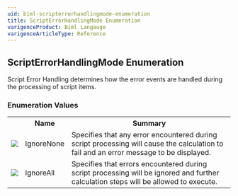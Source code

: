 ```yaml
---
uid: biml-scripterrorhandlingmode-enumeration
title: ScriptErrorHandlingMode Enumeration
varigenceProduct: Biml Langauge
varigenceArticleType: Reference
---
```


## ScriptErrorHandlingMode Enumeration<div class="LanguageSummary"><div class ="SummaryItem">Script Error Handling determines how the error events are handled during the processing of script items.</div></div><div class="EnumValueGroup">### Enumeration Values<table id="EnumValue" class="MemberList"><tbody><tr><th class="MemberTypeIconColumnHeader">&nbsp;</th><th class="MemberNameColumnHeader">Name</th><th class="MemberSummaryColumnHeader">Summary</th></tr><tr class="cd0"><td align="center" class="MemberTypeIcon"><img src="enumValue.png"></img></td><td class="MemberName">IgnoreNone</td><td class="MemberSummary"><div class ="SummaryItem">Specifies that any error encountered during script processing will cause the calculation to fail and an error message to be displayed.</div></td></tr><tr class="cd1"><td align="center" class="MemberTypeIcon"><img src="enumValue.png"></img></td><td class="MemberName">IgnoreAll</td><td class="MemberSummary"><div class ="SummaryItem">Specifies that errors encountered during script processing will be ignored and further calculation steps will be allowed to execute.</div></td></tr></tbody></table></div>